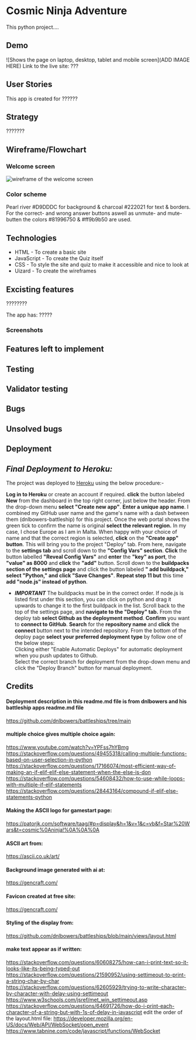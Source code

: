 # Cosmic Ninja Adventure

This python project….

## Demo
![Shows the page on laptop, desktop, tablet and mobile screen](ADD IMAGE HERE)
Link to the live site: ???

## User Stories
This app is created for ??????

## Strategy
???????

## Wireframe/Flowchart


### Welcome screen
![wireframe of the welcome screen](assets/images/winequiz-welcome.png)

### Color scheme
Pearl river #D9DDDC for background & charcoal #222021 for text & borders.
For the correct- and wrong answer buttons aswell as unmute- and mute-butten the colors #81996750 & #ff9b9b50 are used.

## Technologies
- HTML - To create a basic site
- JavaScript - To create the Quiz itself
- CSS - To style the site and quiz to make it accessible and nice to look at
- Uizard - To create the wireframes

## Excisting features
????????

The app has:
?????

### Screenshots

## Features left to implement

## Testing

## Validator testing

## Bugs

## Unsolved bugs

## Deployment
## ***Final Deployment to Heroku:***  
  
The project was deployed to [Heroku](https://www.heroku.com) using the below procedure:-    
  
**Log in to Heroku** or create an account if required.
**click** the button labeled **New** from the dashboard in the top right corner, just below the header.
From the drop-down menu **select "Create new app"**.
**Enter a unique app name**. I combined my GitHub user name and the game's name with a dash between them (dnlbowers-battleship) for this project.
Once the web portal shows the green tick to confirm the name is original **select the relevant region.** In my case, I chose Europe as I am in Malta.
 When happy with your choice of name and that the correct region is selected, **click** on the **"Create app" button**.
This will bring you to the project "Deploy" tab. From here, navigate to the **settings tab** and scroll down to the **"Config Vars" section**. 
**Click** the button labelled **"Reveal Config Vars"** and **enter** the **"key" as port**, the **"value" as 8000** and **click** the **"add"** button.
Scroll down to the **buildpacks section of the settings page** and click the button labeled **" add buildpack," select "Python," and click "Save Changes"**.
**Repeat step 11 but** this time **add "node.js" instead of python**. 
   * ***IMPORTANT*** The buildpacks must be in the correct order. If node.js is listed first under this section, you can click on python and drag it upwards to change it to the first buildpack in the list.
Scroll back to the top of the settings page, and **navigate to the "Deploy" tab.**
From the deploy tab **select Github as the deployment method**.
**Confirm** you want to **connect to GitHub**.
**Search** for the **repository name** and **click** the **connect** button next to the intended repository.
From the bottom of the deploy page **select your preferred deployment type** by follow one of the below steps:  
Clicking either "Enable Automatic Deploys" for automatic deployment when you push updates to Github.  
Select the correct branch for deployment from the drop-down menu and click the "Deploy Branch" button for manual deployment. 

## Credits
#### Deployment description in this readme.md file is from dnlbowers and his battleship apps readme.md file
https://github.com/dnlbowers/battleships/tree/main
#### multiple choice gives multiple choice again:
https://www.youtube.com/watch?v=YPFss7hYBmg
https://stackoverflow.com/questions/49455318/calling-multiple-functions-based-on-user-selection-in-python
https://stackoverflow.com/questions/17166074/most-efficient-way-of-making-an-if-elif-elif-else-statement-when-the-else-is-don
https://stackoverflow.com/questions/54608432/how-to-use-while-loops-with-multiple-if-elif-statements
https://stackoverflow.com/questions/28443164/compound-if-elif-else-statements-python

#### Making the ASCII logo for gamestart page:
https://patorjk.com/software/taag/#p=display&h=1&v=1&c=vb&f=Star%20Wars&t=cosmic%0Aninja!%0A%0A%0A

#### ASCII art from:
https://ascii.co.uk/art/

#### Background image generated with ai at:
https://gencraft.com/
#### Favicon created at free site:
https://gencraft.com/
#### Styling of the display from:
https://github.com/dnlbowers/battleships/blob/main/views/layout.html

#### make text appear as if written:
https://stackoverflow.com/questions/60608275/how-can-i-print-text-so-it-looks-like-its-being-typed-out
https://stackoverflow.com/questions/21590952/using-settimeout-to-print-a-string-char-by-char
https://stackoverflow.com/questions/62605929/trying-to-write-character-by-character-with-delay-using-settimeout
https://www.w3schools.com/jsref/met_win_settimeout.asp
https://stackoverflow.com/questions/64691726/how-do-i-print-each-character-of-a-string-but-with-1s-of-delay-in-javascript 
edit the order of the layout.html file:
https://developer.mozilla.org/en-US/docs/Web/API/WebSocket/open_event
https://www.tabnine.com/code/javascript/functions/WebSocket
